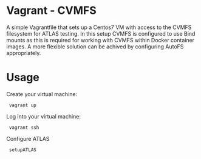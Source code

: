 Vagrant - CVMFS
===============

A simple Vagrantfile that sets up a Centos7 VM with access to the CVMFS filesystem for ATLAS testing. In this setup CVMFS is configured to use Bind mounts as this is required for working with CVMFS within Docker container images. A more flexible solution can be achived by configuring AutoFS appropriately.

Usage
=====

Create your virtual machine:
```
 vagrant up
```
Log into your virtual machine:
```
 vagrant ssh
```
Configure ATLAS
```
 setupATLAS
```

